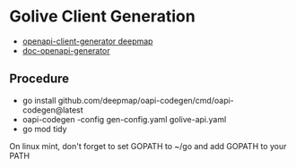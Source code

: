 # Golive Client Generation

* [openapi-client-generator deepmap](https://github.com/deepmap/oapi-codegen)
* [doc-openapi-generator](https://medium.com/@kyodo-tech/go-client-code-generation-from-swagger-and-openapi-a0576831836c)

## Procedure
* go install github.com/deepmap/oapi-codegen/cmd/oapi-codegen@latest
* oapi-codegen -config gen-config.yaml golive-api.yaml
* go mod tidy

On linux mint, don't forget to set GOPATH to ~/go and add GOPATH to your PATH